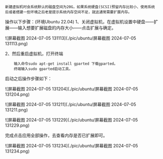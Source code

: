     新建虚拟机时会系统默认的磁盘空间为20G，如果系统硬盘(SCSI)预留内存比较小、使用系统后或者搭建一些环境之后老是提示系统内存空间不足，就这通常需要扩展内存。

操作以下步骤：(环境Ubuntu 22.04)
1、关闭虚拟机，在虚拟机设置中硬盘——扩展——输入想要扩展磁盘的内存大小——点击扩展与确定。

![屏幕截图 2024-07-05 131113](./pic/ubuntu/屏幕截图 2024-07-05 131113.png)

2、然后重启虚拟机，打开终端

        输入命令sudo apt-get install gparted 下载gparted。
        终端输入sudo gparted启动工具。

启动之后操作步骤如下：

![屏幕截图 2024-07-05 131204](./pic/ubuntu/屏幕截图 2024-07-05 131204.png)

![屏幕截图 2024-07-05 131211](./pic/ubuntu/屏幕截图 2024-07-05 131211.png)

![屏幕截图 2024-07-05 131229](./pic/ubuntu/屏幕截图 2024-07-05 131229.png)

完成点击应用全部操作，去查看内存是否已扩展即可。

![屏幕截图 2024-07-05 131234](./pic/ubuntu/屏幕截图 2024-07-05 131234.png)
